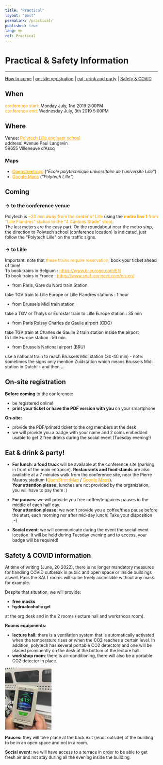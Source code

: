 ```yaml
---
title: "Practical"
layout: "post"
permalink: /practical/
published: true
lang: en
ref: Practical
---
```

# Practical & Safety Information

---
<a href="#coming">How to come</a> | <a href="#on-site-registration">on-site registration</a> | <a href="#eat--drink--party">eat, drink and party</a> | <a href="#safety--covid-information"> Safety & COVID</a>

## When

<p><span style="color:orange; ">conference start:</span> Monday July, 1nd 2019 2:00PM<br />
<span style="color:orange; ">conference end:</span> Wednesday July, 3th 2019 5:00PM<br /></p>
                
## Where

Venue: <a href="http://www.polytech-lille.fr/english-p4664.html" style="color:orange;text-decoration: underline;">Polytech Lille engineer school</a><br />
address: Avenue Paul Langevin <br> 59655 Villeneuve d'Ascq<br />

### Maps

- <a href="https://osm.org/go/0B1fyc2nJ-" style="color:orange;text-decoration: underline;">Openstreetmap</a> (<i>"École polytechnique universitaire de l'université Lille"</i>)
- <a href="https://goo.gl/maps/FusMa2F2GoP2" style="color:orange;text-decoration: underline;">Google Maps</a> (<i>"Polytech Lille"</i>)
                
## Coming

### -> to the conference venue

<p>Polytech is <span style="color:orange; ">~20 min away from the center of Lille</span> using the <span style="color:orange; "><b>metro line 1</b> from "Lille Flandres" station to the "4 Cantons Stade" stop)</span>.
<br>The last meters are the easy part. On the roundabout near the metro stop, the direction to Polytech school (conference location) is indicated, just follow the "Polytech Lille" on the traffic signs.</p>

### -> to Lille

<p>Important: note that <span style="color:orange; ">these trains require reservation</span>, book your ticket ahead of time!
<br>To book trains in Belgium : <a href="https://www.b-europe.com/EN" style="color:orange;text-decoration: underline;">https://www.b-europe.com/EN</a>
<br>To book trains in France : <a href="https://www.sncf-connect.com/en-en/" style="color:orange;text-decoration: underline;">https://www.sncf-connect.com/en-en/</a></p>


- from Paris, Gare du Nord train Station

<p>take TGV train to Lille Europe or Lille Flandres stations : 1 hour</p>

- from Brussels Midi train station

<p>take a TGV or Thalys or Eurostar train to Lille Europe station : 35 min</p>

- from Paris Roissy Charles de Gaulle airport (CDG)

<p>take TGV train at Charles de Gaulle 2 train station inside the airport<br> to Lille Europe station : 50 min.</p>

- from Brussels National airport (BRU)

<p>use a national train to reach Brussels Midi station (30-40 min) - note: sometimes the signs only mention Zuidstation which means Brussels Midi station in Dutch! - and then ...</p>

## On-site registration

**Before coming** to the conference:
- be registered online!
- **print your ticket or have the PDF version with you** on your smartphone

**On-site:**
- provide the PDF/printed ticket to the org members at the desk
- we will provide you a badge with your name and 2 coins embedded usable to get 2 free drinks during the social event (Tuesday evening!)

## Eat & drink & party!

- **For lunch**: <b>a food truck</b> will be available at the conference site (parking in front of the main entrance). <b>Restaurants and food stands</b> are also available at a 7 minutes walk from the conference site, near the Pierre Mauroy stadium (<a href="https://www.openstreetmap.org/#map=17/50.61086/3.13028)" style="color:orange;text-decoration: underline;">OpenStreetMap</a> / <a href="https://www.google.fr/maps/dir/Polytech+Lille,+Avenue+Paul+Langevin,+59655+Villeneuve-d'Ascq/50.6106614,3.1317252/@50.6098992,3.129625,16z/data=!4m9!4m8!1m5!1m1!1s0x47c2d64e4e520ecf:0xb4c46b1a1dfff7d6!2m2!1d3.1368716!2d50.607675!1m0!3e2" style="color:orange;text-decoration: underline;">Google Maps</a>).
<br>**Your attention please:** lunches are not provided by the organization, you will have to pay them :)

- **For pauses**: we will provide you free coffee/tea/juices pauses in the middle of each half day. 
<br>  **Your attention please:** we won't provide you a coffee/thea pause before the start, each morning nor after mid-day lunch! Take your disposition ;-)  

- **Social event**: we will communicate during the event the social event location. It will be held during Tuesday evening and to access, your badge will be required!

## Safety & COVID information

At time of writing (June, 20 2022), there is no longer mandatory measures for handling COVID outbreak in public and open space or inside buildings aswell. Pass the SALT rooms will so be freely accessible without any mask for example.

Despite that situation, we will provide: 
- **free masks** 
- **hydroalcoholic gel** 

at the org desk and in the 2 rooms (lecture hall and workshops room). 

**Rooms equipments:**
- **lecture hall**:  there is a ventilation system that is automatically activated when the temperature rises or when the CO2 reaches a certain level. In addition, polytech has several portable CO2 detectors and one will be placed prominently on the desk at the bottom of the lecture hall.
- **workshop room**: there is air-conditioning, there will also be a portable CO2 detector in place. 

<img src="/img/practical/capteur-co2.jpeg" height="204" width="153"  alt="CO2 detector">

**Pauses:** they will take place at the back exit (read: outside) of the building to be in an open space and not in a room.

**Social event:** we will have access to a terrace in order to be able to get fresh air and not stay during all the evening inside the building. 